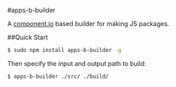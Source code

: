 #apps-b-builder

A [component.io](https://github.com/component/component) based builder for making JS packages.

##Quick Start

```bash
$ sudo npm install apps-b-builder -g
```

Then specify the input and output path to build:

```bash
$ apps-b-builder ./src/ ./build/
```